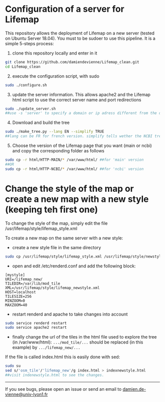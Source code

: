 # Configuration of a server for Lifemap

This repository allows the deployment of Lifemap on a new server (tested on Ubuntu Server 18.04). 
You must to be sudoer to use this pipeline. 
It is a simple 5-steps process: 

1. clone this repository locally and enter in it

```bash
git clone https://github.com/damiendevienne/Lifemap_clean.git
cd Lifemap_clean
```
2. execute the configuration script, with sudo

```bash
sudo ./configure.sh
```
3. update the server information. This allows apache2 and the Lifemap html script to use the correct server name and port redirections

```bash
sudo ./update_server.sh
##use -s 'server' to specify a domain or ip adress different from the default one (retrieved with command 'curl ificonfig.me')
```
4. Download and build the tree

```bash
sudo ./make_tree.py --lang EN --simplify TRUE
##lang can be FR for french version. simplify tells wether the NCBI tree should be simplified beforehand by removing unidentified species. 
```

5. Choose the version of the Lifemap page that you want (main or ncbi) and copy the corresponding folder as follows
```bash
sudo cp -r html/HTTP-MAIN/* /var/www/html/ ##for 'main' version
##OR
sudo cp -r html/HTTP-NCBI/* /var/www/html/ ##for 'ncbi' version
```


# Change the style of the map or create a new map with a new style (keeping teh first one) 
To change the style of the map, simply edit the file /usr/lifemap/style/lifemap_style.xml

To create a new map on the same server with a new style:
- create a new style file in the same directory 
```bash
sudo cp /usr/lifemap/style/lifemap_style.xml /usr/lifemap/style/newstyle.xml
```
- open and edit /etc/renderd.conf and add the following block: 
```
[mystyle]
URI=/lifemap_new/
TILEDIR=/var/lib/mod_tile
XML=/usr/lifemap/style/lifemap_newstyle.xml
HOST=localhost
TILESIZE=256
MINZOOM=0
MAXZOOM=40
```
- restart renderd and apache to take changes into account
```bash
sudo service renderd restart
sudo service apache2 restart
```

- finally change the url of the tiles in the html file used to explore the tree (in /var/www/html):
`.../mod_tile/...` should be replaced (in this example) by `.../lifemap_new/...`

If the file is called index.html this is easily done with sed: 
```bash
sudo su
sed s/'osm_tile'/'lifemap_new'/g index.html > indexnewstyle.html
##visit indenewstyle.html to see the changes.
```







---

If you see bugs, please open an issue or send an email to damien.de-vienne@univ-lyon1.fr

